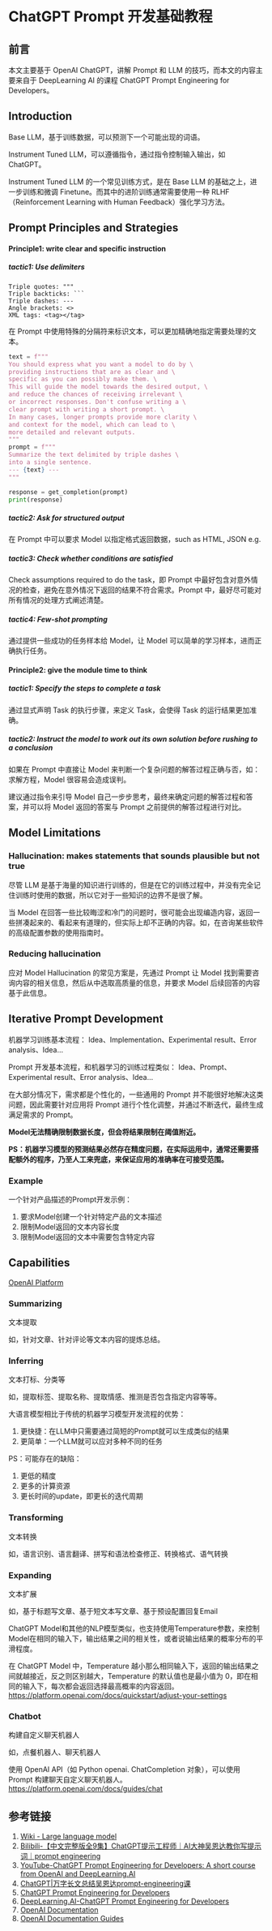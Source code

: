 # ChatGPT Prompt 开发基础教程


## 前言

本文主要基于 OpenAI ChatGPT，讲解 Prompt 和 LLM 的技巧，而本文的内容主要来自于 DeepLearning AI 的课程 ChatGPT Prompt Engineering for Developers。

## Introduction

Base LLM，基于训练数据，可以预测下一个可能出现的词语。

Instrument Tuned LLM，可以遵循指令，通过指令控制输入输出，如 ChatGPT。

Instrument Tuned LLM 的一个常见训练方式，是在 Base LLM 的基础之上，进一步训练和微调 Finetune。而其中的进阶训练通常需要使用一种 RLHF（Reinforcement Learning with Human Feedback）强化学习方法。 

## Prompt Principles and Strategies

#### Principle1: write clear and specific instruction

##### tactic1: Use delimiters

```
Triple quotes: """
Triple backticks: ```
Triple dashes: ---
Angle brackets: <>
XML tags: <tag></tag>
```

在 Prompt 中使用特殊的分隔符来标识文本，可以更加精确地指定需要处理的文本。

```python
text = f"""
You should express what you want a model to do by \ 
providing instructions that are as clear and \ 
specific as you can possibly make them. \ 
This will guide the model towards the desired output, \ 
and reduce the chances of receiving irrelevant \ 
or incorrect responses. Don't confuse writing a \ 
clear prompt with writing a short prompt. \ 
In many cases, longer prompts provide more clarity \ 
and context for the model, which can lead to \ 
more detailed and relevant outputs.
"""
prompt = f"""
Summarize the text delimited by triple dashes \ 
into a single sentence.
--- {text} ---
"""

response = get_completion(prompt)
print(response)
```

##### tactic2: Ask for structured output

在 Prompt 中可以要求 Model 以指定格式返回数据，such as HTML, JSON e.g.

##### tactic3: Check whether conditions are satisfied

Check assumptions required to do the task，即 Prompt 中最好包含对意外情况的检查，避免在意外情况下返回的结果不符合需求。Prompt 中，最好尽可能对所有情况的处理方式阐述清楚。

##### tactic4: Few-shot prompting

通过提供一些成功的任务样本给 Model，让 Model 可以简单的学习样本，进而正确执行任务。

#### Principle2: give the module time to think

##### tactic1: Specify the steps to complete a task

通过显式声明 Task 的执行步骤，来定义 Task，会使得 Task 的运行结果更加准确。

##### tactic2: Instruct the model to work out its own solution before rushing to a conclusion

如果在 Prompt 中直接让 Model 来判断一个复杂问题的解答过程正确与否，如：求解方程，Model 很容易会造成误判。

建议通过指令来引导 Model 自己一步步思考，最终来确定问题的解答过程和答案，并可以将 Model 返回的答案与 Prompt 之前提供的解答过程进行对比。


## Model Limitations

### Hallucination: makes statements that sounds plausible but not true

尽管 LLM 是基于海量的知识进行训练的，但是在它的训练过程中，并没有完全记住训练时使用的数据，所以它对于一些知识的边界不是很了解。

当 Model 在回答一些比较晦涩和冷门的问题时，很可能会出现编造内容，返回一些拼凑起来的、看起来有道理的，但实际上却不正确的内容。如，在咨询某些软件的高级配置参数的使用指南时。

### Reducing hallucination

应对 Model Hallucination 的常见方案是，先通过 Prompt 让 Model 找到需要咨询内容的相关信息，然后从中选取高质量的信息，并要求 Model 后续回答的内容基于此信息。


## Iterative Prompt Development

机器学习训练基本流程：
Idea、Implementation、Experimental result、Error analysis、Idea...

Prompt 开发基本流程，和机器学习的训练过程类似：
Idea、Prompt、Experimental result、Error analysis、Idea...

在大部分情况下，需求都是个性化的，一些通用的 Prompt 并不能很好地解决这类问题，因此需要针对应用将 Prompt 进行个性化调整，并通过不断迭代，最终生成满足需求的 Prompt。

**Model无法精确限制数据长度，但会将结果限制在阈值附近。**

**PS：机器学习模型的预测结果必然存在精度问题，在实际运用中，通常还需要搭配额外的程序，乃至人工来兜底，来保证应用的准确率在可接受范围。**

### Example

一个针对产品描述的Prompt开发示例：
1. 要求Model创建一个针对特定产品的文本描述
2. 限制Model返回的文本内容长度
3. 限制Model返回的文本中需要包含特定内容

## Capabilities

[OpenAI Platform](https://platform.openai.com/docs/guides/)

### Summarizing

文本提取

如，针对文章、针对评论等文本内容的提炼总结。

### Inferring

文本打标、分类等

如，提取标签、提取名称、提取情感、推测是否包含指定内容等等。

大语言模型相比于传统的机器学习模型开发流程的优势：
1. 更快捷：在LLM中只需要通过简短的Prompt就可以生成类似的结果
2. 更简单：一个LLM就可以应对多种不同的任务

PS：可能存在的缺陷：
1. 更低的精度
2. 更多的计算资源
3. 更长时间的update，即更长的迭代周期

### Transforming

文本转换

如，语言识别、语言翻译、拼写和语法检查修正、转换格式、语气转换

### Expanding

文本扩展

如，基于标题写文章、基于短文本写文章、基于预设配置回复Email

ChatGPT Model和其他的NLP模型类似，也支持使用Temperature参数，来控制Model在相同的输入下，输出结果之间的相关性，或者说输出结果的概率分布的平滑程度。

在 ChatGPT Model 中，Temperature 越小那么相同输入下，返回的输出结果之间就越接近，反之则区别越大，Temperature 的默认值也是最小值为 0，即在相同的输入下，每次都会返回选择最高概率的内容返回。
https://platform.openai.com/docs/quickstart/adjust-your-settings

### Chatbot

构建自定义聊天机器人

如，点餐机器人、聊天机器人

使用 OpenAI API（如 Python openai. ChatCompletion 对象），可以使用 Prompt 构建聊天自定义聊天机器人。
https://platform.openai.com/docs/guides/chat

## 参考链接

1. [Wiki - Large language model](https://en.wikipedia.org/wiki/Large_language_model)
2. [Bilibili-【中文完整版全9集】ChatGPT提示工程师｜AI大神吴恩达教你写提示词｜prompt engineering](https://www.bilibili.com/video/BV14M4y147yH)
3. [YouTube-ChatGPT Prompt Engineering for Developers: A short course from OpenAI and DeepLearning.AI](https://www.youtube.com/watch?v=H4YK_7MAckk&list=RDCMUCcIXc5mJsHVYTZR1maL5l9w&index=1)
4. [ChatGPT|万字长文总结吴恩达prompt-engineering课](https://mp.weixin.qq.com/s/gUtB71uWI7Dg_tfRzaidCA)
5. [ChatGPT Prompt Engineering for Developers](https://www.youtube.com/playlist?list=PLZnV2TKiv3wC0F5AQJwL3RGCfInRpu-LA)
6. [DeepLearning.AI-ChatGPT Prompt Engineering for Developers](https://learn.deeplearning.ai/chatgpt-prompt-eng/lesson/1/introduction)
7. [OpenAI Documentation](https://platform.openai.com/docs/introduction)
8. [OpenAI Documentation Guides](https://platform.openai.com/docs/guides/)
